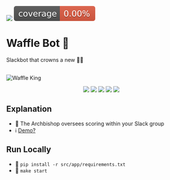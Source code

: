 <a><img src="https://github.com/jrsmth/waffle-bot/actions/workflows/main.yaml/badge.svg"></a>
<a><img src="./documentation/coverage/coverage.svg"></a>

# Waffle Bot 🤖
Slackbot that crowns a new 🧇👑

<br>
<img alt="Waffle King" width=800 src="https://github.com/jrsmth/waffle-bot/assets/34093915/cf1eef3e-eed6-4abb-a438-fa8a0de590ac">
<p align="center">
    <a href="https://slack.com/intl/en-gb"><img src="https://img.shields.io/badge/Slack-343b42?logo=slack&logoColor=bb2e9b"></a>
    <a href="https://www.python.org/"><img src="https://img.shields.io/badge/python-343b42?logo=python&logoColor=ffdd54"></a>
    <a href="https://redis.io/"><img src="https://img.shields.io/badge/redis-%23343b42.svg?logo=redis&logoColor=red"></a>
    <a href="https://github.com/features/actions"><img src="https://img.shields.io/badge/github%20actions-%23343b42.svg?logo=githubactions&logoColor=blue"></a>
    <a href="https://render.com/"><img src="https://img.shields.io/badge/Render-%23343b42.svg?logo=render&logoColor=greeen"></a>
</p>

## Explanation
- 🧇 The Archbishop oversees scoring within your Slack group
- ℹ️ [Demo?]()

## Run Locally
- 🔧 `pip install -r src/app/requirements.txt`
- 🚀 `make start`
